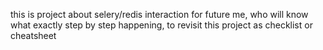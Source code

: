 this is project about selery/redis interaction for future me, who will know what exactly step by step happening, to revisit this project as checklist or cheatsheet
